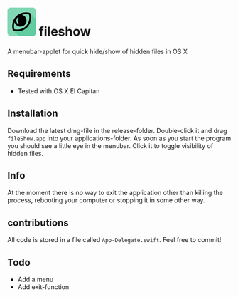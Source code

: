 # ![alt tag](/source/64x64.png) fileshow 
A menubar-applet for quick hide/show of hidden files in OS X

## Requirements
 - Tested with OS X El Capitan

## Installation
  Download the latest dmg-file in the release-folder. Double-click it and drag `fileShow.app` into your applications-folder.
  As soon as you start the program you should see a little eye in the menubar. Click it to toggle visibility of hidden files.
  
## Info
At the moment there is no way to exit the application other than killing the process, rebooting your computer or stopping it in some other way.

## contributions
All code is stored in a file called `App-Delegate.swift`. Feel free to commit!

## Todo
  - Add a menu
  - Add exit-function
